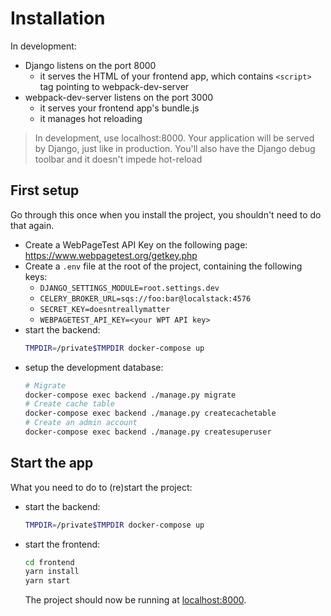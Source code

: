 # Installation

In development:

- Django listens on the port 8000
  - it serves the HTML of your frontend app, which contains `<script>` tag pointing to webpack-dev-server
- webpack-dev-server listens on the port 3000
  - it serves your frontend app's bundle.js
  - it manages hot reloading

> In development, use localhost:8000. Your application will be served by Django, just like in production. You'll also have the Django debug toolbar and it doesn't impede hot-reload

## First setup

Go through this once when you install the project, you shouldn't need to do that again.

- Create a WebPageTest API Key on the following page: https://www.webpagetest.org/getkey.php
- Create a `.env` file at the root of the project, containing the following keys:
  - `DJANGO_SETTINGS_MODULE=root.settings.dev`
  - `CELERY_BROKER_URL=sqs://foo:bar@localstack:4576`
  - `SECRET_KEY=doesntreallymatter`
  - `WEBPAGETEST_API_KEY=<your WPT API key>`
- start the backend:
  ```bash
  TMPDIR=/private$TMPDIR docker-compose up
  ```
- setup the development database:
  ```bash
  # Migrate
  docker-compose exec backend ./manage.py migrate
  # Create cache table
  docker-compose exec backend ./manage.py createcachetable
  # Create an admin account
  docker-compose exec backend ./manage.py createsuperuser
  ```

## Start the app

What you need to do to (re)start the project:

- start the backend:
  ```bash
  TMPDIR=/private$TMPDIR docker-compose up
  ```
- start the frontend:

  ```bash
  cd frontend
  yarn install
  yarn start
  ```

  The project should now be running at [localhost:8000](http://localhost:8000).
